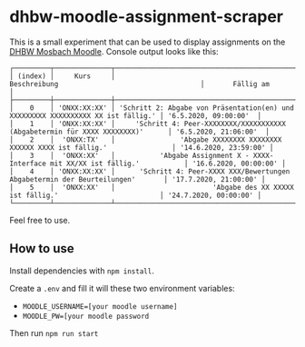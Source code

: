 # dhbw-moodle-assignment-scraper

This is a small experiment that can be used to display assignments on the [DHBW Mosbach Moodle](https://moodle.mosbach.dhbw.de/login/index.php). Console output looks like this:

	┌─────────┬──────────────┬──────────────────────────────────────────────────────────────────────────────────┬───────────────────────┐
	│ (index) │     Kurs     │                                   Beschreibung                                   │       Fällig am       │
	├─────────┼──────────────┼──────────────────────────────────────────────────────────────────────────────────┼───────────────────────┤
	│    0    │ 'ONXX:XX:XX' │ 'Schritt 2: Abgabe von Präsentation(en) und XXXXXXXXX XXXXXXXXXX XX ist fällig.' │ '6.5.2020, 09:00:00'  │
	│    1    │ 'ONXX:XX:XX' │     'Schritt 4: Peer-XXXXXXXX/XXXXXXXXXXX (Abgabetermin für XXXX XXXXXXXX)'      │ '6.5.2020, 21:06:00'  │
	│    2    │  'ONXX:TX'   │                'Abgabe XXXXXXXX XXXXXXXX XXXXXX XXXX ist fällig.'                │ '14.6.2020, 23:59:00' │
	│    3    │  'ONXX:XX'   │           'Abgabe Assignment X - XXXX-Interface mit XX/XX ist fällig.'           │ '16.6.2020, 00:00:00' │
	│    4    │ 'ONXX:XX:XX' │      'Schritt 4: Peer-XXXX XXX/Bewertungen Abgabetermin der Beurteilungen'       │ '17.7.2020, 21:00:00' │
	│    5    │  'ONXX:XX'   │                        'Abgabe des XX XXXXX ist fällig.'                         │ '24.7.2020, 00:00:00' │
	└─────────┴──────────────┴──────────────────────────────────────────────────────────────────────────────────┴───────────────────────┘

Feel free to use.

## How to use

Install dependencies with `npm install`.

Create a `.env` and fill it will these two environment variables:

- `MOODLE_USERNAME=[your moodle username]`
- `MOODLE_PW=[your moodle password`

Then run `npm run start`
